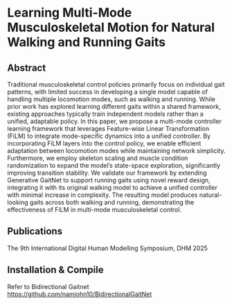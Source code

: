 # Learning Multi-Mode Musculoskeletal Motion for Natural Walking and Running Gaits

## Abstract 

Traditional musculoskeletal control policies primarily focus on individual gait patterns, with limited success in developing a single model capable of handling multiple locomotion modes, such as walking and running. While prior work has explored learning different gaits within a shared framework, existing approaches typically train independent models rather than a unified, adaptable policy. In this paper, we propose a multi-mode controller learning framework that leverages Feature-wise Linear Transformation (FiLM) to integrate mode-specific dynamics into a unified controller. By incorporating FiLM layers into the control policy, we enable efficient adaptation between locomotion modes while maintaining network simplicity. Furthermore, we employ skeleton scaling and muscle condition randomization to expand the model’s state-space exploration, significantly improving transition stability. We validate our framework by extending Generative GaitNet to support running gaits using novel reward design, integrating it with its original walking model to achieve a unified controller with minimal increase in complexity. The resulting model produces natural-looking gaits across both walking and running, demonstrating the effectiveness of FiLM in multi-mode musculoskeletal control.

## Publications

The 9th International Digital Human Modelling Symposium, DHM 2025

## Installation & Compile
Refer to Bidirectional Gaitnet https://github.com/namjohn10/BidirectionalGaitNet

